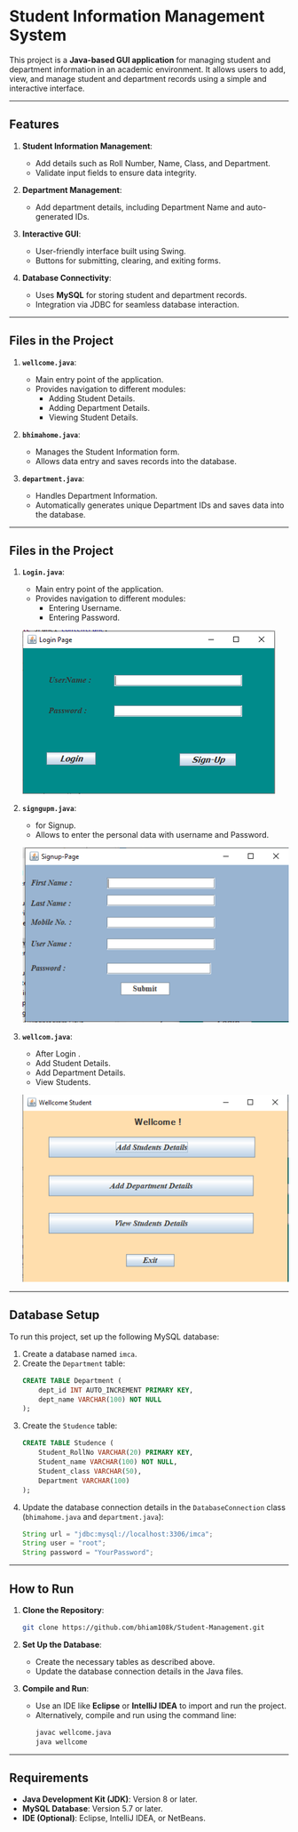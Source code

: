 # Student Information Management System

This project is a **Java-based GUI application** for managing student and department information in an academic environment. It allows users to add, view, and manage student and department records using a simple and interactive interface.

---

## Features

1. **Student Information Management**:
   - Add details such as Roll Number, Name, Class, and Department.
   - Validate input fields to ensure data integrity.

2. **Department Management**:
   - Add department details, including Department Name and auto-generated IDs.

3. **Interactive GUI**:
   - User-friendly interface built using Swing.
   - Buttons for submitting, clearing, and exiting forms.

4. **Database Connectivity**:
   - Uses **MySQL** for storing student and department records.
   - Integration via JDBC for seamless database interaction.

---

## Files in the Project

1. **`wellcome.java`**:
   - Main entry point of the application.
   - Provides navigation to different modules:
     - Adding Student Details.
     - Adding Department Details.
     - Viewing Student Details.

2. **`bhimahome.java`**:
   - Manages the Student Information form.
   - Allows data entry and saves records into the database.

3. **`department.java`**:
   - Handles Department Information.
   - Automatically generates unique Department IDs and saves data into the database.

---

## Files in the Project

1. **`Login.java`**:
   - Main entry point of the application.
   - Provides navigation to different modules:
     - Entering Username.
     - Entering Password.
   

   ![Welcome Screen](https://github.com/bhiam108k/Student-Management/blob/main/login1.PNG)

2. **`signgupm.java`**:
   - for Signup.
   - Allows to enter the personal data with username and Password.

   ![Student Information Screen](https://github.com/bhiam108k/Student-Management/blob/main/login2.PNG)

3. **`wellcom.java`**:
   - After Login .
   - Add Student Details.
   - Add Department Details.
   - View Students.

   ![Department Information Screen](https://github.com/bhiam108k/Student-Management/blob/main/login4.PNG)

---


## Database Setup

To run this project, set up the following MySQL database:

1. Create a database named `imca`.
2. Create the `Department` table:
   ```sql
   CREATE TABLE Department (
       dept_id INT AUTO_INCREMENT PRIMARY KEY,
       dept_name VARCHAR(100) NOT NULL
   );
   ```
3. Create the `Studence` table:
   ```sql
   CREATE TABLE Studence (
       Student_RollNo VARCHAR(20) PRIMARY KEY,
       Student_name VARCHAR(100) NOT NULL,
       Student_class VARCHAR(50),
       Department VARCHAR(100)
   );
   ```
4. Update the database connection details in the `DatabaseConnection` class (`bhimahome.java` and `department.java`):
   ```java
   String url = "jdbc:mysql://localhost:3306/imca"; 
   String user = "root"; 
   String password = "YourPassword"; 
   ```

---

## How to Run

1. **Clone the Repository**:
   ```bash
   git clone https://github.com/bhiam108k/Student-Management.git
   ```
2. **Set Up the Database**:
   - Create the necessary tables as described above.
   - Update the database connection details in the Java files.

3. **Compile and Run**:
   - Use an IDE like **Eclipse** or **IntelliJ IDEA** to import and run the project.
   - Alternatively, compile and run using the command line:
     ```bash
     javac wellcome.java
     java wellcome
     ```

---

## Requirements

- **Java Development Kit (JDK)**: Version 8 or later.
- **MySQL Database**: Version 5.7 or later.
- **IDE (Optional)**: Eclipse, IntelliJ IDEA, or NetBeans.
